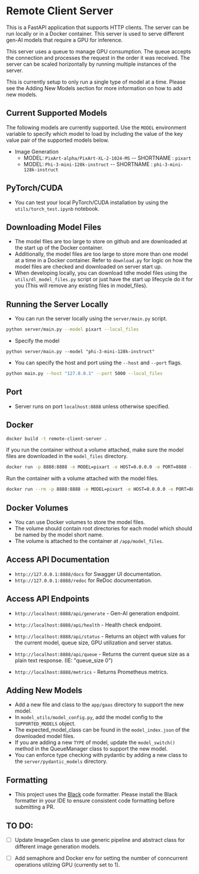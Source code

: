 # Remote Client Server

This is a FastAPI application that supports HTTP clients. The server can be run locally or in a Docker container. This server is used to serve different gen-AI models that require a GPU for inference. 

This server uses a queue to manage GPU consumption. The queue accepts the connection and processes the request in the order it was received. The server can be scaled horizontally by running multiple instances of the server.

This is currently setup to only run a single type of model at a time. Please see the Adding New Models section for more information on how to add new models.

## Current Supported Models
The following models are currently supported. Use the `MODEL` environment variable to specify which model to load by including the value of the key value pair of the supported models below.

- Image Generation 
    - MODEL: `PixArt-alpha/PixArt-XL-2-1024-MS` -- SHORTNAME : `pixart`
    - MODEL: `Phi-3-mini-128k-instruct` -- SHORTNAME : `phi-3-mini-128k-instruct`

## PyTorch/CUDA
- You can test your local PyTorch/CUDA installation by using the `utils/torch_test.ipynb` notebook.

## Downloading Model Files
- The model files are too large to store on github and are downloaded at the start up of the Docker container.
- Additionally, the model files are too large to store more than one model at a time in a Docker container. Refer to `download.py` for logic on how the model files are checked and downloaded on server start up.
- When developing locally, you can download tdhe model files using the `utils/dl_model_files.py` script or just have the start up lifecycle do it for you (This will remove any existing files in model_files).

## Running the Server Locally
- You can run the server locally using the `server/main.py` script.
```bash
python server/main.py --model pixart --local_files
```
- Specify the model
```
python server/main.py --model "phi-3-mini-128k-instruct"
```
- You can specify the host and port using the `--host` and `--port` flags.
```bash
python main.py --host "127.0.0.1" --port 5000 --local_files
``` 

## Port 
- Server runs on port `localhost:8888` unless otherwise specified.

## Docker
```bash
docker build -t remote-client-server .
```
If you run the container without a volume attached, make sure the model files are downloaded in the `model_files` directory.
```bash
docker run -p 8888:8888 -e MODEL=pixart -e HOST=0.0.0.0 -e PORT=8888 --gpus all --name remote-client-server remote-client-server
```

Run the container with a volume attached with the model files. 
```bash
docker run --rm -p 8888:8888 -e MODEL=pixart -e HOST=0.0.0.0 -e PORT=8888 --gpus all --name remote-client-server -v pixart-volume:/app/model_files remote-client-server
```

## Docker Volumes
- You can use Docker volumes to store the model files.
- The volume should contain root directories for each model which should be named by the model short name.
- The volume is attached to the container at `/app/model_files`.

## Access API Documentation
- `http://127.0.0.1:8888/docs` for Swagger UI documentation.
- `http://127.0.0.1:8888/redoc` for ReDoc documentation.

## Access API Endpoints
- `http://localhost:8888/api/generate` - Gen-AI generation endpoint.

- `http://localhost:8888/api/health` - Health check endpoint.

- `http://localhost:8888/api/status` - Returns an object with values for the current model, queue size, GPU utilization and server status.

- `http://localhost:8888/api/queue` - Returns the current queue size as a plain text response. (IE: "queue_size 0")

- `http://localhost:8888/metrics` - Returns Prometheus metrics.


## Adding New Models
- Add a new file and class to the `app/gaas` directory to support the new model.
- In `model_utils/model_config.py`, add the model config to the `SUPPORTED_MODELS` object.
- The expected_model_class can be found in the `model_index.json` of the downloaded model files.
- If you are adding a new `TYPE` of model, update the `model_switch()` method in the QueueManager class to support the new model.
- You can enforce type checking with pydantic by adding a new class to the `server/pydantic_models` directory.


## Formatting
- This project uses the [Black](https://black.readthedocs.io/en/stable/) code formatter. Please install the Black formatter in your IDE to ensure consistent code formatting before submitting a PR.

## TO DO:

- [ ] Update ImageGen class to use generic pipeline and abstract class for different image generation models.
- [ ] Add semaphore and Docker env for setting the number of conncurrent operations utilzing GPU (currently set to 1).

